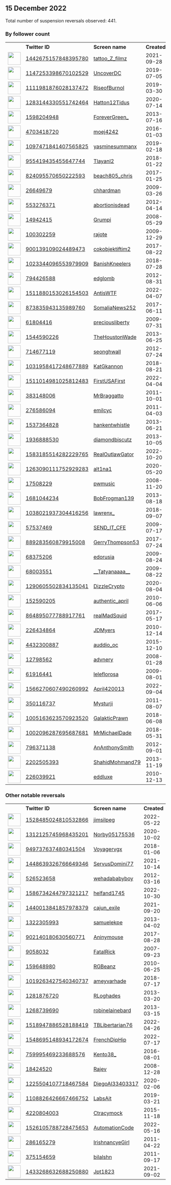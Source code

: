 
## 15 December 2022
Total number of suspension reversals observed: 441.

### By follower count
<table><tr><th></th><th align="left">Twitter ID</th><th align="left">Screen name</th>
<th align="left">Created</th><th align="left">Status</th><th align="left">Suspended</th><th align="left">Followers</th>
<tr><td><a href="https://pbs.twimg.com/profile_images/1626156143583318017/Cv8fdHX9_normal.jpg"><img src="https://pbs.twimg.com/profile_images/1626156143583318017/Cv8fdHX9_normal.jpg" width="40px" height="40px" align="center"/></a></td><td><a href="https://twitter.com/intent/user?user_id=1442675157848395780">1442675157848395780</a></td><td><a href="https://twitter.com/tattoo_Z_filmz">tattoo_Z_filmz</a></td><td>2021-09-28</td><td align="center"></td><td>2022-07-16</td><td>505104</td></tr>
<tr><td><a href="https://pbs.twimg.com/profile_images/1148630710837792772/txkx1EP7_normal.jpg"><img src="https://pbs.twimg.com/profile_images/1148630710837792772/txkx1EP7_normal.jpg" width="40px" height="40px" align="center"/></a></td><td><a href="https://twitter.com/intent/user?user_id=1147253398670102529">1147253398670102529</a></td><td><a href="https://twitter.com/UncoverDC">UncoverDC</a></td><td>2019-07-05</td><td align="center"></td><td></td><td>90859</td></tr>
<tr><td><a href="https://pbs.twimg.com/profile_images/1574234467287400457/r_otjDgp_normal.jpg"><img src="https://pbs.twimg.com/profile_images/1574234467287400457/r_otjDgp_normal.jpg" width="40px" height="40px" align="center"/></a></td><td><a href="https://twitter.com/intent/user?user_id=1111981876028137472">1111981876028137472</a></td><td><a href="https://twitter.com/RiseofBurnol">RiseofBurnol</a></td><td>2019-03-30</td><td align="center"></td><td>2022-10-25</td><td>27153</td></tr>
<tr><td><a href="https://pbs.twimg.com/profile_images/1613982856547602433/fXQ3AKLa_normal.jpg"><img src="https://pbs.twimg.com/profile_images/1613982856547602433/fXQ3AKLa_normal.jpg" width="40px" height="40px" align="center"/></a></td><td><a href="https://twitter.com/intent/user?user_id=1283144330551742464">1283144330551742464</a></td><td><a href="https://twitter.com/Hatton12Tidus">Hatton12Tidus</a></td><td>2020-07-14</td><td align="center"></td><td>2022-10-21</td><td>22551</td></tr>
<tr><td><a href="https://pbs.twimg.com/profile_images/1240542830608687104/giYpZZUC_normal.jpg"><img src="https://pbs.twimg.com/profile_images/1240542830608687104/giYpZZUC_normal.jpg" width="40px" height="40px" align="center"/></a></td><td><a href="https://twitter.com/intent/user?user_id=1598204948">1598204948</a></td><td><a href="https://twitter.com/ForeverGreen_">ForeverGreen_</a></td><td>2013-07-16</td><td align="center"></td><td></td><td>21095</td></tr>
<tr><td><a href="https://pbs.twimg.com/profile_images/1611774079123730433/DgXYdNzu_normal.jpg"><img src="https://pbs.twimg.com/profile_images/1611774079123730433/DgXYdNzu_normal.jpg" width="40px" height="40px" align="center"/></a></td><td><a href="https://twitter.com/intent/user?user_id=4703418720">4703418720</a></td><td><a href="https://twitter.com/moej4242">moej4242</a></td><td>2016-01-03</td><td align="center"></td><td></td><td>20438</td></tr>
<tr><td><a href="https://pbs.twimg.com/profile_images/1670524057681383426/Pk9OtB-f_normal.jpg"><img src="https://pbs.twimg.com/profile_images/1670524057681383426/Pk9OtB-f_normal.jpg" width="40px" height="40px" align="center"/></a></td><td><a href="https://twitter.com/intent/user?user_id=1097471841407565825">1097471841407565825</a></td><td><a href="https://twitter.com/yasminesummanx">yasminesummanx</a></td><td>2019-02-18</td><td align="center"></td><td>2022-12-03</td><td>20189</td></tr>
<tr><td><a href="https://pbs.twimg.com/profile_images/1569050090911711234/GC9xicq8_normal.jpg"><img src="https://pbs.twimg.com/profile_images/1569050090911711234/GC9xicq8_normal.jpg" width="40px" height="40px" align="center"/></a></td><td><a href="https://twitter.com/intent/user?user_id=955419435455647744">955419435455647744</a></td><td><a href="https://twitter.com/Tlayanl2">Tlayanl2</a></td><td>2018-01-22</td><td align="center"></td><td>2022-12-11</td><td>17917</td></tr>
<tr><td><a href="https://pbs.twimg.com/profile_images/1021205589391597569/Or-BbRdb_normal.jpg"><img src="https://pbs.twimg.com/profile_images/1021205589391597569/Or-BbRdb_normal.jpg" width="40px" height="40px" align="center"/></a></td><td><a href="https://twitter.com/intent/user?user_id=824095570650222593">824095570650222593</a></td><td><a href="https://twitter.com/beach805_chris">beach805_chris</a></td><td>2017-01-25</td><td align="center">👋</td><td></td><td>17494</td></tr>
<tr><td><a href="https://pbs.twimg.com/profile_images/1618024024537460736/J-VJWCAl_normal.jpg"><img src="https://pbs.twimg.com/profile_images/1618024024537460736/J-VJWCAl_normal.jpg" width="40px" height="40px" align="center"/></a></td><td><a href="https://twitter.com/intent/user?user_id=26649679">26649679</a></td><td><a href="https://twitter.com/chhardman">chhardman</a></td><td>2009-03-26</td><td align="center"></td><td>2022-12-03</td><td>12867</td></tr>
<tr><td><a href="https://pbs.twimg.com/profile_images/796262465533145088/WGJcqM7C_normal.jpg"><img src="https://pbs.twimg.com/profile_images/796262465533145088/WGJcqM7C_normal.jpg" width="40px" height="40px" align="center"/></a></td><td><a href="https://twitter.com/intent/user?user_id=553276371">553276371</a></td><td><a href="https://twitter.com/abortionisdead">abortionisdead</a></td><td>2012-04-14</td><td align="center"></td><td>2022-07-16</td><td>12160</td></tr>
<tr><td><a href="https://pbs.twimg.com/profile_images/1374413516485009411/PWc1w1lx_normal.jpg"><img src="https://pbs.twimg.com/profile_images/1374413516485009411/PWc1w1lx_normal.jpg" width="40px" height="40px" align="center"/></a></td><td><a href="https://twitter.com/intent/user?user_id=14942415">14942415</a></td><td><a href="https://twitter.com/Grumpi">Grumpi</a></td><td>2008-05-29</td><td align="center">👋</td><td></td><td>11807</td></tr>
<tr><td><a href="https://pbs.twimg.com/profile_images/1662794327272112131/p7edvf_0_normal.jpg"><img src="https://pbs.twimg.com/profile_images/1662794327272112131/p7edvf_0_normal.jpg" width="40px" height="40px" align="center"/></a></td><td><a href="https://twitter.com/intent/user?user_id=100302259">100302259</a></td><td><a href="https://twitter.com/rajote">rajote</a></td><td>2009-12-29</td><td align="center"></td><td></td><td>11152</td></tr>
<tr><td><a href="https://pbs.twimg.com/profile_images/1650172285528023040/-IO3cQ5A_normal.jpg"><img src="https://pbs.twimg.com/profile_images/1650172285528023040/-IO3cQ5A_normal.jpg" width="40px" height="40px" align="center"/></a></td><td><a href="https://twitter.com/intent/user?user_id=900139109024489473">900139109024489473</a></td><td><a href="https://twitter.com/cokobjektiftim2">cokobjektiftim2</a></td><td>2017-08-22</td><td align="center"></td><td>2022-02-25</td><td>10675</td></tr>
<tr><td><a href="https://pbs.twimg.com/profile_images/1290392790661300228/iR1PfhPi_normal.jpg"><img src="https://pbs.twimg.com/profile_images/1290392790661300228/iR1PfhPi_normal.jpg" width="40px" height="40px" align="center"/></a></td><td><a href="https://twitter.com/intent/user?user_id=1023344096553979909">1023344096553979909</a></td><td><a href="https://twitter.com/BanishKneelers">BanishKneelers</a></td><td>2018-07-28</td><td align="center"></td><td></td><td>10065</td></tr>
<tr><td><a href="https://pbs.twimg.com/profile_images/996873037197737986/iXL3lJMY_normal.jpg"><img src="https://pbs.twimg.com/profile_images/996873037197737986/iXL3lJMY_normal.jpg" width="40px" height="40px" align="center"/></a></td><td><a href="https://twitter.com/intent/user?user_id=794426588">794426588</a></td><td><a href="https://twitter.com/edglomb">edglomb</a></td><td>2012-08-31</td><td align="center">🚫</td><td>2022-12-13</td><td>10032</td></tr>
<tr><td><a href="https://pbs.twimg.com/profile_images/1604172158476886017/AK-Yy3db_normal.jpg"><img src="https://pbs.twimg.com/profile_images/1604172158476886017/AK-Yy3db_normal.jpg" width="40px" height="40px" align="center"/></a></td><td><a href="https://twitter.com/intent/user?user_id=1511880153026154503">1511880153026154503</a></td><td><a href="https://twitter.com/AntisWTF">AntisWTF</a></td><td>2022-04-07</td><td align="center"></td><td>2022-12-10</td><td>8586</td></tr>
<tr><td><a href="https://pbs.twimg.com/profile_images/1380856098069086208/wQMrUnQl_normal.jpg"><img src="https://pbs.twimg.com/profile_images/1380856098069086208/wQMrUnQl_normal.jpg" width="40px" height="40px" align="center"/></a></td><td><a href="https://twitter.com/intent/user?user_id=873835943135989760">873835943135989760</a></td><td><a href="https://twitter.com/SomaliaNews252">SomaliaNews252</a></td><td>2017-06-11</td><td align="center"></td><td>2022-09-16</td><td>8346</td></tr>
<tr><td><a href="https://pbs.twimg.com/profile_images/1326954324300328963/-xrGpj7f_normal.jpg"><img src="https://pbs.twimg.com/profile_images/1326954324300328963/-xrGpj7f_normal.jpg" width="40px" height="40px" align="center"/></a></td><td><a href="https://twitter.com/intent/user?user_id=61804416">61804416</a></td><td><a href="https://twitter.com/preciousliberty">preciousliberty</a></td><td>2009-07-31</td><td align="center"></td><td></td><td>7932</td></tr>
<tr><td><a href="https://pbs.twimg.com/profile_images/1649633212304613377/A_10i2Er_normal.jpg"><img src="https://pbs.twimg.com/profile_images/1649633212304613377/A_10i2Er_normal.jpg" width="40px" height="40px" align="center"/></a></td><td><a href="https://twitter.com/intent/user?user_id=1544590226">1544590226</a></td><td><a href="https://twitter.com/TheHoustonWade">TheHoustonWade</a></td><td>2013-06-25</td><td align="center"></td><td></td><td>7609</td></tr>
<tr><td><a href="https://pbs.twimg.com/profile_images/1411210180214153216/0hm6u7It_normal.jpg"><img src="https://pbs.twimg.com/profile_images/1411210180214153216/0hm6u7It_normal.jpg" width="40px" height="40px" align="center"/></a></td><td><a href="https://twitter.com/intent/user?user_id=714677119">714677119</a></td><td><a href="https://twitter.com/seonghwall">seonghwall</a></td><td>2012-07-24</td><td align="center"></td><td></td><td>7602</td></tr>
<tr><td><a href="https://pbs.twimg.com/profile_images/1285042074866221056/SU7tIiDb_normal.jpg"><img src="https://pbs.twimg.com/profile_images/1285042074866221056/SU7tIiDb_normal.jpg" width="40px" height="40px" align="center"/></a></td><td><a href="https://twitter.com/intent/user?user_id=1031958417248677889">1031958417248677889</a></td><td><a href="https://twitter.com/KatGkannon">KatGkannon</a></td><td>2018-08-21</td><td align="center"></td><td></td><td>7098</td></tr>
<tr><td><a href="https://pbs.twimg.com/profile_images/1594171871506882560/6WAknMZK_normal.jpg"><img src="https://pbs.twimg.com/profile_images/1594171871506882560/6WAknMZK_normal.jpg" width="40px" height="40px" align="center"/></a></td><td><a href="https://twitter.com/intent/user?user_id=1511014981025812483">1511014981025812483</a></td><td><a href="https://twitter.com/FirstUSAFirst">FirstUSAFirst</a></td><td>2022-04-04</td><td align="center"></td><td>2022-11-23</td><td>6569</td></tr>
<tr><td><a href="https://pbs.twimg.com/profile_images/1630133217440276485/Dt3CRbdF_normal.jpg"><img src="https://pbs.twimg.com/profile_images/1630133217440276485/Dt3CRbdF_normal.jpg" width="40px" height="40px" align="center"/></a></td><td><a href="https://twitter.com/intent/user?user_id=383148006">383148006</a></td><td><a href="https://twitter.com/MrBraggatto">MrBraggatto</a></td><td>2011-10-01</td><td align="center"></td><td>2022-10-13</td><td>6533</td></tr>
<tr><td><a href="https://pbs.twimg.com/profile_images/1378705595763675136/xblHN8Iv_normal.jpg"><img src="https://pbs.twimg.com/profile_images/1378705595763675136/xblHN8Iv_normal.jpg" width="40px" height="40px" align="center"/></a></td><td><a href="https://twitter.com/intent/user?user_id=276586094">276586094</a></td><td><a href="https://twitter.com/emilcyc">emilcyc</a></td><td>2011-04-03</td><td align="center"></td><td>2022-11-15</td><td>6404</td></tr>
<tr><td><a href="https://pbs.twimg.com/profile_images/1218010235417194496/j5Z1dHDO_normal.jpg"><img src="https://pbs.twimg.com/profile_images/1218010235417194496/j5Z1dHDO_normal.jpg" width="40px" height="40px" align="center"/></a></td><td><a href="https://twitter.com/intent/user?user_id=1537364828">1537364828</a></td><td><a href="https://twitter.com/hankentwhistle">hankentwhistle</a></td><td>2013-06-21</td><td align="center"></td><td>2022-06-13</td><td>5952</td></tr>
<tr><td><a href="https://pbs.twimg.com/profile_images/1657935519668670476/-DiggBpd_normal.jpg"><img src="https://pbs.twimg.com/profile_images/1657935519668670476/-DiggBpd_normal.jpg" width="40px" height="40px" align="center"/></a></td><td><a href="https://twitter.com/intent/user?user_id=1936888530">1936888530</a></td><td><a href="https://twitter.com/diamondbiscutz">diamondbiscutz</a></td><td>2013-10-05</td><td align="center"></td><td></td><td>5457</td></tr>
<tr><td><a href="https://pbs.twimg.com/profile_images/1657130626590429184/f7sB1cno_normal.jpg"><img src="https://pbs.twimg.com/profile_images/1657130626590429184/f7sB1cno_normal.jpg" width="40px" height="40px" align="center"/></a></td><td><a href="https://twitter.com/intent/user?user_id=1583185514282229765">1583185514282229765</a></td><td><a href="https://twitter.com/RealOutlawGator">RealOutlawGator</a></td><td>2022-10-20</td><td align="center"></td><td>2022-12-11</td><td>5212</td></tr>
<tr><td><a href="https://pbs.twimg.com/profile_images/1623919723749466112/iRU5IbZY_normal.jpg"><img src="https://pbs.twimg.com/profile_images/1623919723749466112/iRU5IbZY_normal.jpg" width="40px" height="40px" align="center"/></a></td><td><a href="https://twitter.com/intent/user?user_id=1263090111752929283">1263090111752929283</a></td><td><a href="https://twitter.com/alt1na1">alt1na1</a></td><td>2020-05-20</td><td align="center">🔒</td><td>2022-03-31</td><td>4928</td></tr>
<tr><td><a href="https://pbs.twimg.com/profile_images/1066822694870618118/-WDhXllL_normal.jpg"><img src="https://pbs.twimg.com/profile_images/1066822694870618118/-WDhXllL_normal.jpg" width="40px" height="40px" align="center"/></a></td><td><a href="https://twitter.com/intent/user?user_id=17508229">17508229</a></td><td><a href="https://twitter.com/pwmusic">pwmusic</a></td><td>2008-11-20</td><td align="center"></td><td></td><td>4921</td></tr>
<tr><td><a href="https://pbs.twimg.com/profile_images/378800000357256483/8d63e9534ac34a5f70d28a737ac7e663_normal.jpeg"><img src="https://pbs.twimg.com/profile_images/378800000357256483/8d63e9534ac34a5f70d28a737ac7e663_normal.jpeg" width="40px" height="40px" align="center"/></a></td><td><a href="https://twitter.com/intent/user?user_id=1681044234">1681044234</a></td><td><a href="https://twitter.com/BobFrogman139">BobFrogman139</a></td><td>2013-08-18</td><td align="center"></td><td></td><td>4772</td></tr>
<tr><td><a href="https://pbs.twimg.com/profile_images/1658748199928987649/B8AhbZ4r_normal.jpg"><img src="https://pbs.twimg.com/profile_images/1658748199928987649/B8AhbZ4r_normal.jpg" width="40px" height="40px" align="center"/></a></td><td><a href="https://twitter.com/intent/user?user_id=1038021937304416256">1038021937304416256</a></td><td><a href="https://twitter.com/lawrenx_">lawrenx_</a></td><td>2018-09-07</td><td align="center"></td><td>2022-12-07</td><td>4734</td></tr>
<tr><td><a href="https://pbs.twimg.com/profile_images/1603006762390626304/jlNA8vtH_normal.jpg"><img src="https://pbs.twimg.com/profile_images/1603006762390626304/jlNA8vtH_normal.jpg" width="40px" height="40px" align="center"/></a></td><td><a href="https://twitter.com/intent/user?user_id=57537469">57537469</a></td><td><a href="https://twitter.com/SEND_IT_CFE">SEND_IT_CFE</a></td><td>2009-07-17</td><td align="center"></td><td></td><td>4729</td></tr>
<tr><td><a href="https://pbs.twimg.com/profile_images/1061641383671300101/5CvISU2A_normal.jpg"><img src="https://pbs.twimg.com/profile_images/1061641383671300101/5CvISU2A_normal.jpg" width="40px" height="40px" align="center"/></a></td><td><a href="https://twitter.com/intent/user?user_id=889283560879915008">889283560879915008</a></td><td><a href="https://twitter.com/GerryThompson53">GerryThompson53</a></td><td>2017-07-24</td><td align="center"></td><td></td><td>4633</td></tr>
<tr><td><a href="https://pbs.twimg.com/profile_images/1549828081807806464/L1RgykU1_normal.jpg"><img src="https://pbs.twimg.com/profile_images/1549828081807806464/L1RgykU1_normal.jpg" width="40px" height="40px" align="center"/></a></td><td><a href="https://twitter.com/intent/user?user_id=68375206">68375206</a></td><td><a href="https://twitter.com/edorusia">edorusia</a></td><td>2009-08-24</td><td align="center"></td><td>2022-11-30</td><td>4561</td></tr>
<tr><td><a href="https://pbs.twimg.com/profile_images/1416144883841126401/FjIAOR7m_normal.jpg"><img src="https://pbs.twimg.com/profile_images/1416144883841126401/FjIAOR7m_normal.jpg" width="40px" height="40px" align="center"/></a></td><td><a href="https://twitter.com/intent/user?user_id=68003551">68003551</a></td><td><a href="https://twitter.com/__Tatyanaaaa__">__Tatyanaaaa__</a></td><td>2009-08-22</td><td align="center"></td><td></td><td>4504</td></tr>
<tr><td><a href="https://pbs.twimg.com/profile_images/1290606661623848964/FZ2GRezm_normal.jpg"><img src="https://pbs.twimg.com/profile_images/1290606661623848964/FZ2GRezm_normal.jpg" width="40px" height="40px" align="center"/></a></td><td><a href="https://twitter.com/intent/user?user_id=1290605502834135041">1290605502834135041</a></td><td><a href="https://twitter.com/DizzleCrypto">DizzleCrypto</a></td><td>2020-08-04</td><td align="center"></td><td>2022-12-12</td><td>4416</td></tr>
<tr><td><a href="https://pbs.twimg.com/profile_images/1666021730274406400/qK5WDZgJ_normal.jpg"><img src="https://pbs.twimg.com/profile_images/1666021730274406400/qK5WDZgJ_normal.jpg" width="40px" height="40px" align="center"/></a></td><td><a href="https://twitter.com/intent/user?user_id=152590205">152590205</a></td><td><a href="https://twitter.com/authentic_april">authentic_april</a></td><td>2010-06-06</td><td align="center"></td><td></td><td>4387</td></tr>
<tr><td><a href="https://pbs.twimg.com/profile_images/1610653821554024449/Wqdf4BIl_normal.jpg"><img src="https://pbs.twimg.com/profile_images/1610653821554024449/Wqdf4BIl_normal.jpg" width="40px" height="40px" align="center"/></a></td><td><a href="https://twitter.com/intent/user?user_id=864895077788917761">864895077788917761</a></td><td><a href="https://twitter.com/realMadSquid">realMadSquid</a></td><td>2017-05-17</td><td align="center"></td><td></td><td>4316</td></tr>
<tr><td><a href="https://pbs.twimg.com/profile_images/1351212352851615745/hclnaiKR_normal.jpg"><img src="https://pbs.twimg.com/profile_images/1351212352851615745/hclnaiKR_normal.jpg" width="40px" height="40px" align="center"/></a></td><td><a href="https://twitter.com/intent/user?user_id=226434864">226434864</a></td><td><a href="https://twitter.com/JDMyers">JDMyers</a></td><td>2010-12-14</td><td align="center"></td><td>2022-12-05</td><td>3997</td></tr>
<tr><td><a href="https://pbs.twimg.com/profile_images/1249596916494741504/bbDweNCh_normal.jpg"><img src="https://pbs.twimg.com/profile_images/1249596916494741504/bbDweNCh_normal.jpg" width="40px" height="40px" align="center"/></a></td><td><a href="https://twitter.com/intent/user?user_id=4432300887">4432300887</a></td><td><a href="https://twitter.com/auddio_oc">auddio_oc</a></td><td>2015-12-10</td><td align="center"></td><td></td><td>3681</td></tr>
<tr><td><a href="https://pbs.twimg.com/profile_images/1605775759964086275/yekQP6lq_normal.jpg"><img src="https://pbs.twimg.com/profile_images/1605775759964086275/yekQP6lq_normal.jpg" width="40px" height="40px" align="center"/></a></td><td><a href="https://twitter.com/intent/user?user_id=12798562">12798562</a></td><td><a href="https://twitter.com/advnery">advnery</a></td><td>2008-01-28</td><td align="center"></td><td></td><td>3604</td></tr>
<tr><td><a href="https://pbs.twimg.com/profile_images/1199790762633940995/iIAAasEv_normal.jpg"><img src="https://pbs.twimg.com/profile_images/1199790762633940995/iIAAasEv_normal.jpg" width="40px" height="40px" align="center"/></a></td><td><a href="https://twitter.com/intent/user?user_id=61916441">61916441</a></td><td><a href="https://twitter.com/leleflorosa">leleflorosa</a></td><td>2009-08-01</td><td align="center"></td><td></td><td>3372</td></tr>
<tr><td><a href="https://pbs.twimg.com/profile_images/1572086112763387907/N4pZ9Djj_normal.jpg"><img src="https://pbs.twimg.com/profile_images/1572086112763387907/N4pZ9Djj_normal.jpg" width="40px" height="40px" align="center"/></a></td><td><a href="https://twitter.com/intent/user?user_id=1566270607490260992">1566270607490260992</a></td><td><a href="https://twitter.com/April420013">April420013</a></td><td>2022-09-04</td><td align="center"></td><td>2022-12-09</td><td>3358</td></tr>
<tr><td><a href="https://pbs.twimg.com/profile_images/1482394538/Mysturji_avatar_normal.jpg"><img src="https://pbs.twimg.com/profile_images/1482394538/Mysturji_avatar_normal.jpg" width="40px" height="40px" align="center"/></a></td><td><a href="https://twitter.com/intent/user?user_id=350116737">350116737</a></td><td><a href="https://twitter.com/Mysturji">Mysturji</a></td><td>2011-08-07</td><td align="center">🔒</td><td></td><td>3336</td></tr>
<tr><td><a href="https://pbs.twimg.com/profile_images/1375062187241304066/cfJeSeJg_normal.jpg"><img src="https://pbs.twimg.com/profile_images/1375062187241304066/cfJeSeJg_normal.jpg" width="40px" height="40px" align="center"/></a></td><td><a href="https://twitter.com/intent/user?user_id=1005163623570923520">1005163623570923520</a></td><td><a href="https://twitter.com/GalakticPrawn">GalakticPrawn</a></td><td>2018-06-08</td><td align="center">🔒</td><td></td><td>3329</td></tr>
<tr><td><a href="https://pbs.twimg.com/profile_images/1603435212884639745/Sho_XT-I_normal.jpg"><img src="https://pbs.twimg.com/profile_images/1603435212884639745/Sho_XT-I_normal.jpg" width="40px" height="40px" align="center"/></a></td><td><a href="https://twitter.com/intent/user?user_id=1002096287695687681">1002096287695687681</a></td><td><a href="https://twitter.com/MrMichaelDade">MrMichaelDade</a></td><td>2018-05-31</td><td align="center">👋</td><td></td><td>3288</td></tr>
<tr><td><a href="https://pbs.twimg.com/profile_images/809313127699337216/0fx4KxBw_normal.jpg"><img src="https://pbs.twimg.com/profile_images/809313127699337216/0fx4KxBw_normal.jpg" width="40px" height="40px" align="center"/></a></td><td><a href="https://twitter.com/intent/user?user_id=796371138">796371138</a></td><td><a href="https://twitter.com/AnAnthonySmith">AnAnthonySmith</a></td><td>2012-09-01</td><td align="center"></td><td></td><td>3064</td></tr>
<tr><td><a href="https://pbs.twimg.com/profile_images/1624487916302143490/TCS1HiCF_normal.jpg"><img src="https://pbs.twimg.com/profile_images/1624487916302143490/TCS1HiCF_normal.jpg" width="40px" height="40px" align="center"/></a></td><td><a href="https://twitter.com/intent/user?user_id=2202505393">2202505393</a></td><td><a href="https://twitter.com/ShahidMohmand79">ShahidMohmand79</a></td><td>2013-11-19</td><td align="center"></td><td>2022-07-19</td><td>3060</td></tr>
<tr><td><a href="https://pbs.twimg.com/profile_images/1603603048089239552/-wRGRFos_normal.jpg"><img src="https://pbs.twimg.com/profile_images/1603603048089239552/-wRGRFos_normal.jpg" width="40px" height="40px" align="center"/></a></td><td><a href="https://twitter.com/intent/user?user_id=226039921">226039921</a></td><td><a href="https://twitter.com/eddluxe">eddluxe</a></td><td>2010-12-13</td><td align="center"></td><td></td><td>2952</td></tr>
</table>

### Other notable reversals
<table><tr><th></th><th align="left">Twitter ID</th><th align="left">Screen name</th>
<th align="left">Created</th><th align="left">Status</th><th align="left">Suspended</th><th align="left">Followers</th>
<tr><td><a href="https://pbs.twimg.com/profile_images/1528704202654076928/ROCr_YwQ_normal.jpg"><img src="https://pbs.twimg.com/profile_images/1528704202654076928/ROCr_YwQ_normal.jpg" width="40px" height="40px" align="center"/></a></td><td><a href="https://twitter.com/intent/user?user_id=1528485024810532866">1528485024810532866</a></td><td><a href="https://twitter.com/jimsilpeg">jimsilpeg</a></td><td>2022-05-22</td><td align="center">🚫</td><td>2022-12-12</td><td>913</td></tr>
<tr><td><a href="https://pbs.twimg.com/profile_images/1600101953043943426/jqL25U1a_normal.jpg"><img src="https://pbs.twimg.com/profile_images/1600101953043943426/jqL25U1a_normal.jpg" width="40px" height="40px" align="center"/></a></td><td><a href="https://twitter.com/intent/user?user_id=1312125745968435201">1312125745968435201</a></td><td><a href="https://twitter.com/Norby05175536">Norby05175536</a></td><td>2020-10-02</td><td align="center"></td><td>2022-12-14</td><td>114</td></tr>
<tr><td><a href="https://pbs.twimg.com/profile_images/1532140085914632192/qhm92sb0_normal.jpg"><img src="https://pbs.twimg.com/profile_images/1532140085914632192/qhm92sb0_normal.jpg" width="40px" height="40px" align="center"/></a></td><td><a href="https://twitter.com/intent/user?user_id=949737637480341504">949737637480341504</a></td><td><a href="https://twitter.com/Voyagervgx">Voyagervgx</a></td><td>2018-01-06</td><td align="center"></td><td>2022-12-12</td><td>193</td></tr>
<tr><td><a href="https://pbs.twimg.com/profile_images/1519677830262579202/7G9nZvwS_normal.jpg"><img src="https://pbs.twimg.com/profile_images/1519677830262579202/7G9nZvwS_normal.jpg" width="40px" height="40px" align="center"/></a></td><td><a href="https://twitter.com/intent/user?user_id=1448639326766649346">1448639326766649346</a></td><td><a href="https://twitter.com/ServusDomini77">ServusDomini77</a></td><td>2021-10-14</td><td align="center"></td><td>2022-11-25</td><td>1928</td></tr>
<tr><td><a href="https://pbs.twimg.com/profile_images/1632616271052414976/mOynsfVb_normal.jpg"><img src="https://pbs.twimg.com/profile_images/1632616271052414976/mOynsfVb_normal.jpg" width="40px" height="40px" align="center"/></a></td><td><a href="https://twitter.com/intent/user?user_id=526523658">526523658</a></td><td><a href="https://twitter.com/wehadababyboy">wehadababyboy</a></td><td>2012-03-16</td><td align="center"></td><td>2022-11-14</td><td>51</td></tr>
<tr><td><a href="https://pbs.twimg.com/profile_images/1598949650509217792/Wua-vrfA_normal.jpg"><img src="https://pbs.twimg.com/profile_images/1598949650509217792/Wua-vrfA_normal.jpg" width="40px" height="40px" align="center"/></a></td><td><a href="https://twitter.com/intent/user?user_id=1586734244797321217">1586734244797321217</a></td><td><a href="https://twitter.com/helfand1745">helfand1745</a></td><td>2022-10-30</td><td align="center">🚫</td><td>2022-12-11</td><td>162</td></tr>
<tr><td><a href="https://pbs.twimg.com/profile_images/1440015078602981379/szJwwMH9_normal.jpg"><img src="https://pbs.twimg.com/profile_images/1440015078602981379/szJwwMH9_normal.jpg" width="40px" height="40px" align="center"/></a></td><td><a href="https://twitter.com/intent/user?user_id=1440013841857978379">1440013841857978379</a></td><td><a href="https://twitter.com/cajun_exile">cajun_exile</a></td><td>2021-09-20</td><td align="center"></td><td>2022-12-10</td><td>770</td></tr>
<tr><td><a href="https://pbs.twimg.com/profile_images/1584722157312954368/zGrslTSC_normal.jpg"><img src="https://pbs.twimg.com/profile_images/1584722157312954368/zGrslTSC_normal.jpg" width="40px" height="40px" align="center"/></a></td><td><a href="https://twitter.com/intent/user?user_id=1322305993">1322305993</a></td><td><a href="https://twitter.com/samuelekpe">samuelekpe</a></td><td>2013-04-02</td><td align="center"></td><td>2022-12-10</td><td>1512</td></tr>
<tr><td><a href="https://pbs.twimg.com/profile_images/1671770853330108417/a-cBKnKp_normal.jpg"><img src="https://pbs.twimg.com/profile_images/1671770853330108417/a-cBKnKp_normal.jpg" width="40px" height="40px" align="center"/></a></td><td><a href="https://twitter.com/intent/user?user_id=902140180630560771">902140180630560771</a></td><td><a href="https://twitter.com/Aninymouse">Aninymouse</a></td><td>2017-08-28</td><td align="center"></td><td>2022-12-11</td><td>901</td></tr>
<tr><td><a href="https://pbs.twimg.com/profile_images/1497052716765433871/D_hakl3t_normal.jpg"><img src="https://pbs.twimg.com/profile_images/1497052716765433871/D_hakl3t_normal.jpg" width="40px" height="40px" align="center"/></a></td><td><a href="https://twitter.com/intent/user?user_id=9058032">9058032</a></td><td><a href="https://twitter.com/FatalRick">FatalRick</a></td><td>2007-09-23</td><td align="center"></td><td>2022-12-13</td><td>569</td></tr>
<tr><td><a href="https://pbs.twimg.com/profile_images/1348840586338471936/X_diWVKV_normal.jpg"><img src="https://pbs.twimg.com/profile_images/1348840586338471936/X_diWVKV_normal.jpg" width="40px" height="40px" align="center"/></a></td><td><a href="https://twitter.com/intent/user?user_id=159648980">159648980</a></td><td><a href="https://twitter.com/RGBeanz">RGBeanz</a></td><td>2010-06-25</td><td align="center"></td><td>2022-12-05</td><td>854</td></tr>
<tr><td><a href="https://pbs.twimg.com/profile_images/1434087825511632899/1exN38Hc_normal.jpg"><img src="https://pbs.twimg.com/profile_images/1434087825511632899/1exN38Hc_normal.jpg" width="40px" height="40px" align="center"/></a></td><td><a href="https://twitter.com/intent/user?user_id=1019263427540340737">1019263427540340737</a></td><td><a href="https://twitter.com/ameyvarhade">ameyvarhade</a></td><td>2018-07-17</td><td align="center"></td><td>2022-12-03</td><td>305</td></tr>
<tr><td><a href="https://pbs.twimg.com/profile_images/1338535859847630849/kG9YJcBv_normal.jpg"><img src="https://pbs.twimg.com/profile_images/1338535859847630849/kG9YJcBv_normal.jpg" width="40px" height="40px" align="center"/></a></td><td><a href="https://twitter.com/intent/user?user_id=1281876720">1281876720</a></td><td><a href="https://twitter.com/RLoghades">RLoghades</a></td><td>2013-03-20</td><td align="center"></td><td>2022-12-13</td><td>129</td></tr>
<tr><td><a href="https://pbs.twimg.com/profile_images/1607650497149665280/fQ5XsLUS_normal.jpg"><img src="https://pbs.twimg.com/profile_images/1607650497149665280/fQ5XsLUS_normal.jpg" width="40px" height="40px" align="center"/></a></td><td><a href="https://twitter.com/intent/user?user_id=1268739690">1268739690</a></td><td><a href="https://twitter.com/robinelainebard">robinelainebard</a></td><td>2013-03-15</td><td align="center"></td><td>2022-12-15</td><td>162</td></tr>
<tr><td><a href="https://pbs.twimg.com/profile_images/1518948412695138304/Tm3lcxOs_normal.jpg"><img src="https://pbs.twimg.com/profile_images/1518948412695138304/Tm3lcxOs_normal.jpg" width="40px" height="40px" align="center"/></a></td><td><a href="https://twitter.com/intent/user?user_id=1518947886528188419">1518947886528188419</a></td><td><a href="https://twitter.com/TBLibertarian76">TBLibertarian76</a></td><td>2022-04-26</td><td align="center"></td><td>2022-12-07</td><td>120</td></tr>
<tr><td><a href="https://pbs.twimg.com/profile_images/1548695263329542145/b4Ge2Dqd_normal.png"><img src="https://pbs.twimg.com/profile_images/1548695263329542145/b4Ge2Dqd_normal.png" width="40px" height="40px" align="center"/></a></td><td><a href="https://twitter.com/intent/user?user_id=1548695148934172674">1548695148934172674</a></td><td><a href="https://twitter.com/FrenchDipHip">FrenchDipHip</a></td><td>2022-07-17</td><td align="center">🔒</td><td>2022-12-12</td><td>4</td></tr>
<tr><td><a href="https://pbs.twimg.com/profile_images/1597494154174427137/-PK_E21t_normal.jpg"><img src="https://pbs.twimg.com/profile_images/1597494154174427137/-PK_E21t_normal.jpg" width="40px" height="40px" align="center"/></a></td><td><a href="https://twitter.com/intent/user?user_id=759995469233688576">759995469233688576</a></td><td><a href="https://twitter.com/Kento38_">Kento38_</a></td><td>2016-08-01</td><td align="center"></td><td>2022-12-02</td><td>19</td></tr>
<tr><td><a href="https://pbs.twimg.com/profile_images/1110963553/rajev_normal.jpg"><img src="https://pbs.twimg.com/profile_images/1110963553/rajev_normal.jpg" width="40px" height="40px" align="center"/></a></td><td><a href="https://twitter.com/intent/user?user_id=18424520">18424520</a></td><td><a href="https://twitter.com/Rajev">Rajev</a></td><td>2008-12-28</td><td align="center"></td><td>2022-12-11</td><td>114</td></tr>
<tr><td><a href="https://pbs.twimg.com/profile_images/1435552277406826500/oiW2PmFq_normal.jpg"><img src="https://pbs.twimg.com/profile_images/1435552277406826500/oiW2PmFq_normal.jpg" width="40px" height="40px" align="center"/></a></td><td><a href="https://twitter.com/intent/user?user_id=1225504107718467584">1225504107718467584</a></td><td><a href="https://twitter.com/DiegoAl33403317">DiegoAl33403317</a></td><td>2020-02-06</td><td align="center"></td><td>2022-12-03</td><td>422</td></tr>
<tr><td><a href="https://pbs.twimg.com/profile_images/1610492106879143936/q4ZLQY1q_normal.jpg"><img src="https://pbs.twimg.com/profile_images/1610492106879143936/q4ZLQY1q_normal.jpg" width="40px" height="40px" align="center"/></a></td><td><a href="https://twitter.com/intent/user?user_id=1108826426667466752">1108826426667466752</a></td><td><a href="https://twitter.com/LabsAit">LabsAit</a></td><td>2019-03-21</td><td align="center"></td><td>2022-12-10</td><td>525</td></tr>
<tr><td><a href="https://pbs.twimg.com/profile_images/667078932957700096/kAPOKIjW_normal.jpg"><img src="https://pbs.twimg.com/profile_images/667078932957700096/kAPOKIjW_normal.jpg" width="40px" height="40px" align="center"/></a></td><td><a href="https://twitter.com/intent/user?user_id=4220804003">4220804003</a></td><td><a href="https://twitter.com/Ctracymock">Ctracymock</a></td><td>2015-11-18</td><td align="center"></td><td>2022-10-29</td><td>1690</td></tr>
<tr><td><a href="https://pbs.twimg.com/profile_images/1639740628757278720/r34_in20_normal.jpg"><img src="https://pbs.twimg.com/profile_images/1639740628757278720/r34_in20_normal.jpg" width="40px" height="40px" align="center"/></a></td><td><a href="https://twitter.com/intent/user?user_id=1526105788728475653">1526105788728475653</a></td><td><a href="https://twitter.com/AutomationCode">AutomationCode</a></td><td>2022-05-16</td><td align="center"></td><td>2022-12-07</td><td>338</td></tr>
<tr><td><a href="https://pbs.twimg.com/profile_images/1637532533574316035/H0tTZXBj_normal.jpg"><img src="https://pbs.twimg.com/profile_images/1637532533574316035/H0tTZXBj_normal.jpg" width="40px" height="40px" align="center"/></a></td><td><a href="https://twitter.com/intent/user?user_id=286165279">286165279</a></td><td><a href="https://twitter.com/IrishnancyeGirl">IrishnancyeGirl</a></td><td>2011-04-22</td><td align="center"></td><td>2022-12-13</td><td>34</td></tr>
<tr><td><a href="https://pbs.twimg.com/profile_images/1577397602697547778/NSvUrdQ__normal.jpg"><img src="https://pbs.twimg.com/profile_images/1577397602697547778/NSvUrdQ__normal.jpg" width="40px" height="40px" align="center"/></a></td><td><a href="https://twitter.com/intent/user?user_id=375154659">375154659</a></td><td><a href="https://twitter.com/bilalshn">bilalshn</a></td><td>2011-09-17</td><td align="center"></td><td>2022-11-29</td><td>790</td></tr>
<tr><td><a href="https://pbs.twimg.com/profile_images/1433289870689046531/5nqZT3zh_normal.jpg"><img src="https://pbs.twimg.com/profile_images/1433289870689046531/5nqZT3zh_normal.jpg" width="40px" height="40px" align="center"/></a></td><td><a href="https://twitter.com/intent/user?user_id=1433268632688250880">1433268632688250880</a></td><td><a href="https://twitter.com/Jpt1823">Jpt1823</a></td><td>2021-09-02</td><td align="center"></td><td>2022-12-03</td><td>14</td></tr>
</table>
